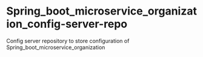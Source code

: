 # Spring_boot_microservice_organization_config-server-repo
Config server repository to store configuration of  Spring_boot_microservice_organization
